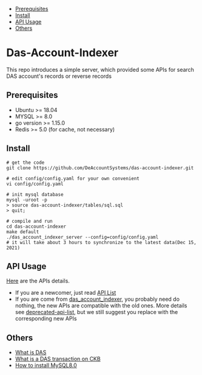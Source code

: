  * [Prerequisites](#prerequisites)
 * [Install](#install)
 * [API Usage](#usage)
 * [Others](#others)
    

# Das-Account-Indexer
This repo introduces a simple server, which provided some APIs for search DAS account's records or reverse records
## Prerequisites
* Ubuntu >= 18.04
* MYSQL >= 8.0
* go version >= 1.15.0 
* Redis >= 5.0 (for cache, not necessary)

## Install

```shell
# get the code
git clone https://github.com/DeAccountSystems/das-account-indexer.git

# edit config/config.yaml for your own convenient
vi config/config.yaml

# init mysql database
mysql -uroot -p
> source das-account-indexer/tables/sql.sql
> quit;

# compile and run
cd das-account-indexer
make default
./das_account_indexer_server --config=config/config.yaml
# it will take about 3 hours to synchronize to the latest data(Dec 15, 2021)
```

## API Usage
[Here](https://github.com/DeAccountSystems/das-account-indexer/blob/main/API.md) are the APIs details.

* If you are a newcomer, just read [API List](https://github.com/DeAccountSystems/das-account-indexer/blob/main/API.md) 
* If you are come from [das_account_indexer](https://github.com/DeAccountSystems/das_account_indexer), you probably need do nothing, the new APIs are compatible with the old ones. More details see [deprecated-api-list](https://github.com/DeAccountSystems/das-account-indexer/blob/main/API.md#deprecated-api-list), but we still suggest you replace with the corresponding new APIs




## Others
* [What is DAS](https://github.com/DeAccountSystems/das-contracts/blob/master/docs/en/Overview-of-DAS.md)
* [What is a DAS transaction on CKB](https://github.com/DeAccountSystems/das-contracts/blob/master/docs/en/Data-Structure-and-Protocol/Transaction-Structure.md)
* [How to install MySQL8.0](https://github.com/DeAccountSystems/das-database/wiki/How-To-Install-MySQL-8.0)
